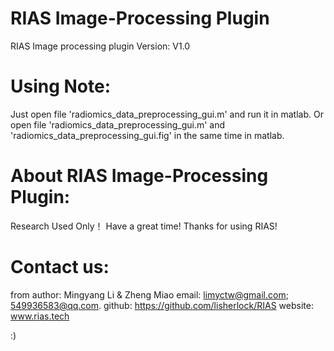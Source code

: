 # RIAS Image-Processing Plugin
RIAS Image processing plugin
Version: V1.0

# Using Note:
Just open file 'radiomics_data_preprocessing_gui.m' and run it in matlab.
Or open file 'radiomics_data_preprocessing_gui.m' and 'radiomics_data_preprocessing_gui.fig' in the same time in matlab.

# About RIAS Image-Processing Plugin:
Research Used Only！
Have a great time!
Thanks for using RIAS!

# Contact us:
from author: Mingyang Li  &  Zheng Miao
email: limyctw@gmail.com;  549936583@qq.com.
github: https://github.com/lisherlock/RIAS
website: www.rias.tech

:)

